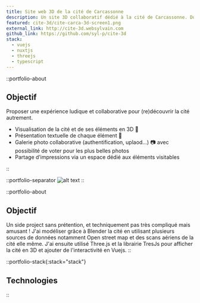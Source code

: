 ```yaml
---
title: Site web 3D de la cité de Carcassonne
description: Un site 3D collaboratif dédié à la cité de Carcassonne. Dont l'objectif est de Proposer une expérience ludique et collaborative pour (re)découvrir la cité autrement.⁣
featured: cite-3d/cite-carca-3d-screen1.png
external_link: http://cite-3d.websylvain.com
github_link: https://github.com/syl-p/cite-3d
stack:
  - vuejs
  - nuxtjs
  - threejs
  - typescript
---
```


::portfolio-about

## Objectif

Proposer une expérience ludique et collaborative pour (re)découvrir la cité autrement.⁣

- Visualisation de la cité et de ses éléments en 3D 🏰⁣
- Présentation textuelle de chaque élément 📜⁣
- Galerie photo collaborative (authentification, uplaod...) 📷 avec possibilité de voter pour les plus belles photos⁣
- Partage d’impressions via un espace dédié aux éléments visitables

::

::portfolio-separator
![alt text](/img/portfolio/cite-3d/cite-carca-3d-screen2.png)
::

::portfolio-about

## Objectif

Un side project sans prétention, et techniquement pas très compliqué mais amusant !⁣ J'ai modéliser grâce à Blender la cité en utilisant plusieurs sources de données notamment Open street map et des scans aériens de la cité elle même.
J'ai ensuite utilisé Three.js et la librairie TresJs pour afficher la cité en 3D et ajouter de l'interactivité en Vuejs.⁣
::

::portfolio-stack{:stack="stack"}

## Technologies

::
